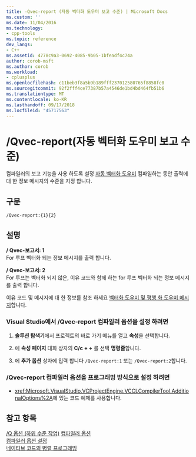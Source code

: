 ```yaml
---
title: -Qvec-report (자동 벡터화 도우미 보고 수준) | Microsoft Docs
ms.custom: ''
ms.date: 11/04/2016
ms.technology:
- cpp-tools
ms.topic: reference
dev_langs:
- C++
ms.assetid: 4778c9a3-0692-4085-9b05-1bfeadf4c74a
author: corob-msft
ms.author: corob
ms.workload:
- cplusplus
ms.openlocfilehash: c11beb3f8a5b9b189fff237012580765f8858fc0
ms.sourcegitcommit: 92f2fff4ce77387b57a4546de1bd4bd464fb51b6
ms.translationtype: MT
ms.contentlocale: ko-KR
ms.lasthandoff: 09/17/2018
ms.locfileid: "45717563"
---
```

# <a name="qvec-report-auto-vectorizer-reporting-level"></a>/Qvec-report(자동 벡터화 도우미 보고 수준)

컴파일러의 보고 기능을 사용 하도록 설정 [자동 벡터화 도우미](../../parallel/auto-parallelization-and-auto-vectorization.md) 컴파일하는 동안 출력에 대 한 정보 메시지의 수준을 지정 합니다.

## <a name="syntax"></a>구문

```
/Qvec-report:{1}{2}
```

## <a name="remarks"></a>설명

**/ Qvec-보고서: 1**<br/>
For 루프 벡터화 되는 정보 메시지를 출력 합니다.

**/ Qvec-보고서: 2**<br/>
For 루프는 벡터화 되지 않은, 이유 코드와 함께 하는 for 루프 벡터화 되는 정보 메시지를 출력 합니다.

이유 코드 및 메시지에 대 한 정보를 참조 하세요 [벡터화 도우미 및 평행 화 도우미 메시지](../../error-messages/tool-errors/vectorizer-and-parallelizer-messages.md)합니다.

### <a name="to-set-the-qvec-report-compiler-option-in-visual-studio"></a>Visual Studio에서 /Qvec-report 컴파일러 옵션을 설정 하려면

1. **솔루션 탐색기**에서 프로젝트의 바로 가기 메뉴를 열고 **속성**을 선택합니다.

1. 에 **속성 페이지** 대화 상자의 **C/c + +** 를 선택 **명령줄**합니다.

1. 에 **추가 옵션** 상자에 입력 합니다 `/Qvec-report:1` 또는 `/Qvec-report:2`합니다.

### <a name="to-set-the-qvec-report-compiler-option-programmatically"></a>/Qvec-report 컴파일러 옵션을 프로그래밍 방식으로 설정 하려면

- <xref:Microsoft.VisualStudio.VCProjectEngine.VCCLCompilerTool.AdditionalOptions%2A>에 있는 코드 예제를 사용합니다.

## <a name="see-also"></a>참고 항목

[/Q 옵션 (하위 수준 작업)](../../build/reference/q-options-low-level-operations.md)
[컴파일러 옵션](../../build/reference/compiler-options.md)<br/>
[컴파일러 옵션 설정](../../build/reference/setting-compiler-options.md)<br/>
[네이티브 코드의 병렬 프로그래밍](https://blogs.msdn.microsoft.com/nativeconcurrency/2012/04/12/auto-vectorizer-in-visual-studio-2012-overview/)